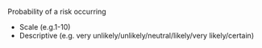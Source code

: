 Probability of a risk occurring
- Scale (e.g.1-10)
- Descriptive (e.g. very unlikely/unlikely/neutral/likely/very likely/certain)
